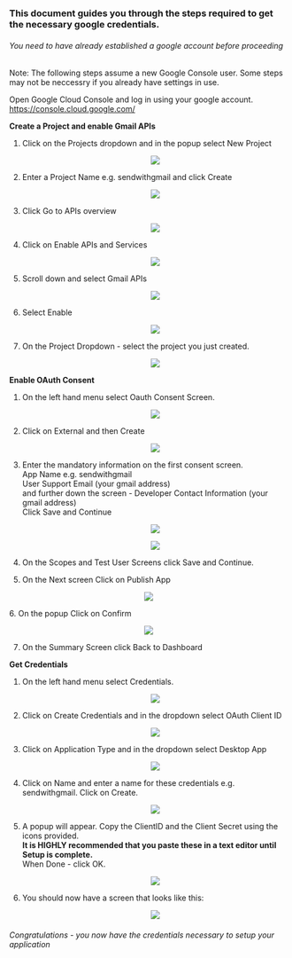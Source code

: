 
### This document guides you through the steps required to get the necessary google credentials.


###### You need to have already established a google account before proceeding

Note: The following steps assume a new Google Console user.  Some steps may not be neccessry if you already have settings in use.

Open Google Cloud Console and log in using your google account.
    https://console.cloud.google.com/

**Create a Project and enable Gmail APIs**

1. Click on the Projects dropdown and in the popup select New Project
   <p align="center">   
   <img src="https://github.com/stuartofmt/Send-With-Gmail/blob/main/images/Project1.PNG">
   </p>   
1. Enter a Project Name e.g. sendwithgmail and click Create
   <p align="center">  
   <img src="https://github.com/stuartofmt/Send-With-Gmail/blob/main/images/Project2.PNG">
   </p>
1. Click Go to APIs overview
   <p align="center">  
   <img src="https://github.com/stuartofmt/Send-With-Gmail/blob/main/images/Project3.PNG">
   </p>
1. Click on Enable APIs and Services
   <p align="center">  
   <img src="https://github.com/stuartofmt/Send-With-Gmail/blob/main/images/Project4.PNG">
   </p>
1. Scroll down and select Gmail APIs
   <p align="center">  
   <img src="https://github.com/stuartofmt/Send-With-Gmail/blob/main/images/Project5.PNG">
   </p>
1. Select Enable
   <p align="center">  
   <img src="https://github.com/stuartofmt/Send-With-Gmail/blob/main/images/Project6.PNG">
   </p>
1. On the Project Dropdown - select the project you just created.
   <p align="center">  
   <img src="https://github.com/stuartofmt/Send-With-Gmail/blob/main/images/Project7.PNG">
   </p>
   
**Enable OAuth Consent**    
1.  On the left hand menu select Oauth Consent Screen.
    <p align="center"> 
    <img src="https://github.com/stuartofmt/Send-With-Gmail/blob/main/images/OAuth1.PNG">
    </p>
2. Click on External and then Create
   <p align="center"> 
   <img src="https://github.com/stuartofmt/Send-With-Gmail/blob/main/images/OAuth2.PNG">
   </p>
3. Enter the mandatory information on the first consent screen.<br>
   App Name e.g. sendwithgmail<br>
   User Support Email (your gmail address)<br>
   and further down the screen - Developer Contact Information (your gmail address)<br>
   Click Save and Continue
   <p align="center"> 
   <img src="https://github.com/stuartofmt/Send-With-Gmail/blob/main/images/OAuth3.PNG">
   </p>
   <p align="center"> 
   <img src="https://github.com/stuartofmt/Send-With-Gmail/blob/main/images/OAuth4.PNG">
   </p>
4. On the Scopes and Test User Screens click Save and Continue.<br>
   
5.  On the Next screen Click on Publish App<br>
   <p align="center"> 
   <img src="https://github.com/stuartofmt/Send-With-Gmail/blob/main/images/OAuth5.PNG">
   </p>
6. On the popup Click on Confirm<br>
   <p align="center"> 
   <img src="https://github.com/stuartofmt/Send-With-Gmail/blob/main/images/OAuth6.PNG">
   </p>

7. On the Summary Screen click Back to Dashboard<br>

**Get Credentials**
   
1.  On the left hand menu select  Credentials.
    <p align="center"> 
    <img src="https://github.com/stuartofmt/Send-With-Gmail/blob/main/images/Creds1.PNG">
    </p>
1.  Click on Create Credentials and in the dropdown select OAuth Client ID
    <p align="center"> 
    <img src="https://github.com/stuartofmt/Send-With-Gmail/blob/main/images/Creds2.PNG">
    </p>
1.  Click on Application Type and in the dropdown select Desktop App
    <p align="center"> 
    <img src="https://github.com/stuartofmt/Send-With-Gmail/blob/main/images/Creds3.PNG">
    </p>
1.  Click on Name and enter a name for these credentials e.g. sendwithgmail. Click on Create.
    <p align="center"> 
    <img src="https://github.com/stuartofmt/Send-With-Gmail/blob/main/images/Creds4.PNG">
    </p>
1.  A popup will appear.  Copy the ClientID and the Client Secret using the icons provided.<br>
    **It is HIGHLY recommended that you paste these in a text editor until Setup is complete.**<br>
    When Done - click OK.
    <p align="center"> 
    <img src="https://github.com/stuartofmt/Send-With-Gmail/blob/main/images/Creds5.PNG">
    </p>
1.  You should now have a screen that looks like this:
    <p align="center"> 
    <img src="https://github.com/stuartofmt/Send-With-Gmail/blob/main/images/Creds6.PNG">
    </p>


###### Congratulations - you now have the credentials necessary to setup your application


